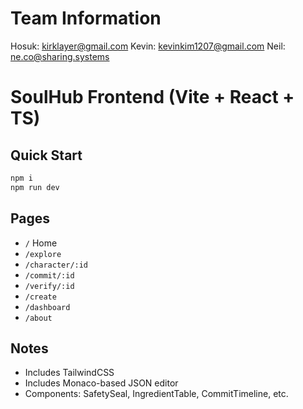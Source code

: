 # Team Information
Hosuk: kirklayer@gmail.com
Kevin: kevinkim1207@gmail.com
Neil: ne.co@sharing.systems

# SoulHub Frontend (Vite + React + TS)

## Quick Start
```bash
npm i
npm run dev
```

## Pages
- `/` Home
- `/explore`
- `/character/:id`
- `/commit/:id`
- `/verify/:id`
- `/create`
- `/dashboard`
- `/about`

## Notes
- Includes TailwindCSS
- Includes Monaco-based JSON editor
- Components: SafetySeal, IngredientTable, CommitTimeline, etc.
